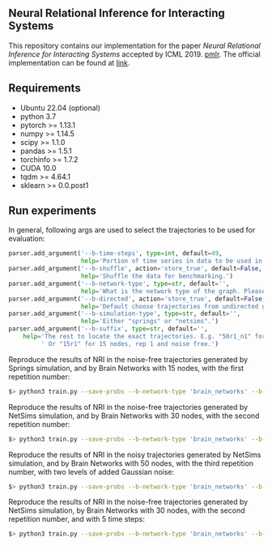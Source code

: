 ## Neural Relational Inference for Interacting Systems

This repository contains our implementation for the paper *Neural Relational Inference for Interacting Systems* accepted by ICML 2019. [pmlr](https://proceedings.mlr.press/v80/kipf18a/kipf18a.pdf). The official implementation can be found at [link](https://github.com/ethanfetaya/NRI).

## Requirements

- Ubuntu 22.04 (optional)
- python 3.7
- pytorch >= 1.13.1
- numpy >= 1.14.5
- scipy >= 1.1.0
- pandas >= 1.5.1
- torchinfo >= 1.7.2
- CUDA 10.0
- tqdm >= 4.64.1
- sklearn >= 0.0.post1



## Run experiments

In general, following args are used to select the trajectories to be used for evaluation:

```python
parser.add_argument('--b-time-steps', type=int, default=49,
                    help='Portion of time series in data to be used in benchmarking. Min = 5, Max = 49')
parser.add_argument('--b-shuffle', action='store_true', default=False,
                    help='Shuffle the data for benchmarking.')
parser.add_argument('--b-network-type', type=str, default='',
                    help='What is the network type of the graph. Please choose from: "brain_networks", "chemical_reaction_networks_in_atmosphere", "food_webs", "gene_coexpression_networks", "gene_regulatory_networks", "intercellular_networks", "landscape_networks", "man-made_organic_reaction_networks", "reaction_networks_inside_living_organism", "social_networks", "vascular_networks".')
parser.add_argument('--b-directed', action='store_true', default=False,
                    help='Default choose trajectories from undirected graphs. Use default only when running experiments on trajectories with gene_coexpression_networks and landscape_networks.')
parser.add_argument('--b-simulation-type', type=str, default='',
                    help='Either "springs" or "netsims".')
parser.add_argument('--b-suffix', type=str, default='',
    help='The rest to locate the exact trajectories. E.g. "50r1_n1" for 50 nodes, rep 1 and noise level 1.'
         ' Or "15r1" for 15 nodes, rep 1 and noise free.')
```



Reproduce the results of NRI in the noise-free trajectories generated by Springs simulation, and by Brain Networks with 15 nodes, with the first repetition number:

```bash
$> python3 train.py --save-probs --b-network-type 'brain_networks' --b-directed --b-simulation-type 'springs' --b-suffix '15r1' --epochs 600 --b-shuffle
```

Reproduce the results of NRI in the noise-free trajectories generated by NetSims simulation, and by Brain Networks with 30 nodes, with the second repetition number:

```bash
$> python3 train.py --save-probs --b-network-type 'brain_networks' --b-directed --b-simulation-type 'netsims' --b-suffix '30r2' --epochs 600 --b-shuffle
```

Reproduce the results of NRI in the noisy trajectories generated by NetSims simulation, and by Brain Networks with 50 nodes, with the third repetition number, with two levels of added Gaussian noise:

```bash
$> python3 train.py --save-probs --b-network-type 'brain_networks' --b-directed --b-simulation-type 'netsims' --b-suffix '50r3_n2' --epochs 600
```

Reproduce the results of NRI in the noise-free trajectories generated by NetSims simulation, by Brain Networks with 30 nodes, with the second repetition number, and with 5 time steps:

```bash
$> python3 train.py --save-probs --b-network-type 'brain_networks' --b-directed --b-simulation-type 'netsims' --b-suffix '30r2' --epochs 600 --b-time-steps 5 --b-shuffle
```


